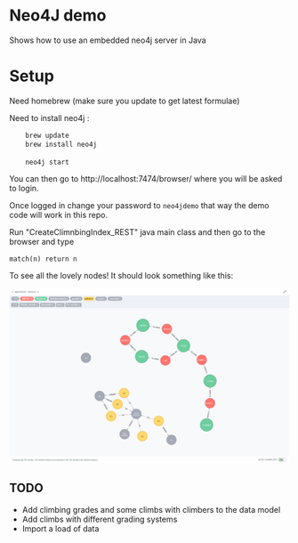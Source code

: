 # Neo4J demo

Shows how to use an embedded neo4j server in Java


# Setup 

Need homebrew (make sure you update to get latest formulae)

Need to install neo4j : 

```
    brew update
    brew install neo4j

    neo4j start
```
 
 You can then go to http://localhost:7474/browser/ where you will be asked to login.
 
 Once logged in change your password to `neo4jdemo` that way the demo code will work in this repo.
 
 
 Run "CreateClimnbingIndex_REST" java main class and then go to the browser and type
 
    match(n) return n
    
 To see all the lovely nodes! It should look something like this:
 
 <img src="doc/climbing-index-first-step.png" width=800 />
 
 
 ## TODO
 
 - Add climbing grades and some climbs with climbers to the data model
 - Add climbs with different grading systems
 - Import a load of data